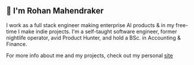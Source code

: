 ## 👋 I'm Rohan Mahendraker

I work as a full stack engineer making enterprise AI products & in my free-time I make indie projects. I'm a self-taught software engineer, former nightlife operator, avid Product Hunter, and hold a BSc. in Accounting & Finance.

For more info about me and my projects, check out my personal [site](https://www.mahendraker.com/)




